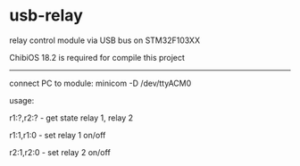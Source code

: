 # usb-relay


relay control module via USB bus on STM32F103XX

ChibiOS 18.2 is required for compile this project

---
connect PC to module: minicom -D /dev/ttyACM0 

usage:

 r1:?,r2:? - get state relay 1, relay 2
 
 r1:1,r1:0 - set relay 1 on/off
 
 r2:1,r2:0 - set relay 2 on/off
 